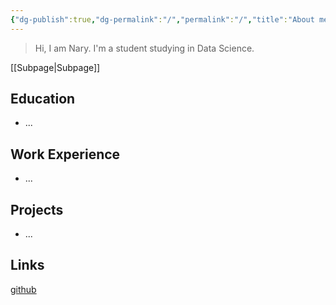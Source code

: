 ```yaml
---
{"dg-publish":true,"dg-permalink":"/","permalink":"/","title":"About me"}
---
```



> Hi, I am Nary. I'm a student studying in Data Science.

[[Subpage\|Subpage]]

## Education
- ...

## Work Experience
- ...

## Projects
- ...

## Links
[github](https://github.com/machichima)
